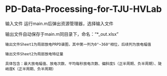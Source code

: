 # PD-Data-Processing-for-TJU-HVLab

输入文件
	运行main.m后弹出资源管理器，选择输入文件

输出文件自动保存于main.m同目录下，命名：“*_out.xlsx”

	输出文件Sheet1为局部放电PRPD谱图，其中第一列为0°~360°相位，后续列为放电幅值

	输出文件Sheet2为局部放电特征量
	
	具体包含：最大放电幅值、放电次数、平均每秒放电次数、偏斜度S（正半周期、负半周期）、陡峭度K（正半周期、负半周期）
